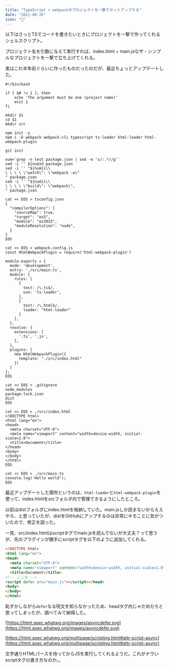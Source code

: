 ```yaml
---
title: "TypeScript + webpackのプロジェクトを一撃でセットアップする"
date: "2021-08-26"
icon: "👊"
---
```


以下はさっとTSでコードを書きたいときにプロジェクトを一撃で作ってくれるシェルスクリプト。

プロジェクト名を引数に与えて実行すれば、index.html + main.jsなザ・シンプルなプロジェクトを一撃で立ち上げてくれる。

実はこれ半年前ぐらいに作ったものだったのだが、最近ちょっとアップデートした。

```shell
#!/bin/bash

if [ $# != 1 ]; then
    echo 'The argument must be one (project name)'
    exit 1
fi

mkdir $1
cd $1
mkdir src

npm init -y
npm i -D webpack webpack-cli typescript ts-loader html-loader html-webpack-plugin

git init

num=`grep -n test package.json | sed -e 's/:.*//g'`
sed -i '' ${num}d package.json
sed -i '' "${num}i\\
\ \ \ \ \"watch\": \"webpack -w\"
" package.json
sed -i '' "${num}i\\
\ \ \ \ \"build\": \"webpack\",
" package.json

cat << EOS > tsconfig.json
{
  "compilerOptions": {
    "sourceMap": true,
    "target": "es5",
    "module": "es2015",
    "moduleResolution": "node",
  }
}
EOS

cat << EOS > webpack.config.js
const HtmlWebpackPlugin = require('html-webpack-plugin')

module.exports = {
  mode: 'development',
  entry: './src/main.ts',
  module: {
    rules: [
      {
        test: /\.ts$/,
        use: 'ts-loader',
      },
      {
        test: /\.html$/,
        loader: "html-loader"
      }
    ],
  },
  resolve: {
    extensions: [
      '.ts', '.js',
    ],
  },
  plugins: [
    new HtmlWebpackPlugin({
      template: "./src/index.html"
    })
  ]
};
EOS

cat << EOS > .gitignore
node_modules
package-lock.json
dist
EOS

cat << EOS > ./src/index.html
<!DOCTYPE html>
<html lang="en">
<head>
  <meta charset="UTF-8">
  <meta name="viewport" content="width=device-width, initial-scale=1.0">
  <title>Document</title>
</head>
<body>
</body>
</html>
EOS

cat << EOS > ./src/main.ts
console.log('Hello world');
EOS

```

最近アップデートした箇所というのは、`html-loader`と`html-webpack-plugin`を使って、index.htmlをsrcフォルダ内で管理できるようにしたところ。

以前はdistフォルダにindex.htmlを格納していた。main.jsしか読まないからええやろ、と思っていたが、distをGitHubにアップするのは非常にキモことに気がついたので、修正を図った。

一見、src/index.htmlはscriptタグでmain.jsを読んでないが大丈夫？って思うが、先のプラグインが勝手にscriptタグを以下のように追加してくれる。

```html
<!DOCTYPE html>
<html lang="en">
<head>
  <meta charset="UTF-8">
  <meta name="viewport" content="width=device-width, initial-scale=1.0">
  <title>Document</title>
<!-- ここな -->
<script defer src="main.js"></script></head>
<body>
</body>
</html>
```

恥ずかしながら`defer`なる呪文を知らなかったため、headタグ内じゃだめだろと思ってしまったが、調べてみて納得した。

![https://html.spec.whatwg.org/images/asyncdefer.svg](https://html.spec.whatwg.org/images/asyncdefer.svg)

[https://html.spec.whatwg.org/multipage/scripting.html#attr-script-async](https://html.spec.whatwg.org/multipage/scripting.html#attr-script-async)

文字通りHTMLパースを待ってからJSを実行してくれるようだ。これがナウいscriptタグの書き方なのか。。


